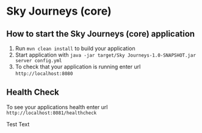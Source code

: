 # Sky Journeys (core)

How to start the Sky Journeys (core) application
---

1. Run `mvn clean install` to build your application
1. Start application with `java -jar target/Sky Journeys-1.0-SNAPSHOT.jar server config.yml`
1. To check that your application is running enter url `http://localhost:8080`

Health Check
---

To see your applications health enter url `http://localhost:8081/healthcheck`

Test Text

